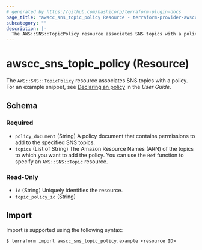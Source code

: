 ```yaml
---
# generated by https://github.com/hashicorp/terraform-plugin-docs
page_title: "awscc_sns_topic_policy Resource - terraform-provider-awscc"
subcategory: ""
description: |-
  The AWS::SNS::TopicPolicy resource associates SNS topics with a policy. For an example snippet, see Declaring an policy https://docs.aws.amazon.com/AWSCloudFormation/latest/UserGuide/quickref-iam.html#scenario-sns-policy in the User Guide.
---
```


# awscc_sns_topic_policy (Resource)

The ``AWS::SNS::TopicPolicy`` resource associates SNS topics with a policy. For an example snippet, see [Declaring an policy](https://docs.aws.amazon.com/AWSCloudFormation/latest/UserGuide/quickref-iam.html#scenario-sns-policy) in the *User Guide*.



<!-- schema generated by tfplugindocs -->
## Schema

### Required

- `policy_document` (String) A policy document that contains permissions to add to the specified SNS topics.
- `topics` (List of String) The Amazon Resource Names (ARN) of the topics to which you want to add the policy. You can use the ``Ref`` function to specify an ``AWS::SNS::Topic`` resource.

### Read-Only

- `id` (String) Uniquely identifies the resource.
- `topic_policy_id` (String)

## Import

Import is supported using the following syntax:

```shell
$ terraform import awscc_sns_topic_policy.example <resource ID>
```
